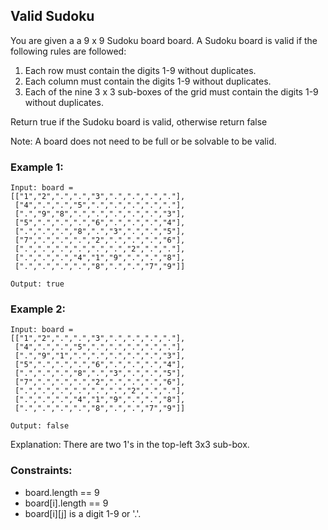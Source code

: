 ## Valid Sudoku

You are given a a 9 x 9 Sudoku board board. A Sudoku board is valid if the following rules are followed:

1. Each row must contain the digits 1-9 without duplicates.
2. Each column must contain the digits 1-9 without duplicates.
3. Each of the nine 3 x 3 sub-boxes of the grid must contain the digits 1-9 without duplicates.

Return true if the Sudoku board is valid, otherwise return false

Note: A board does not need to be full or be solvable to be valid.

### Example 1:

```
Input: board =
[["1","2",".",".","3",".",".",".","."],
 ["4",".",".","5",".",".",".",".","."],
 [".","9","8",".",".",".",".",".","3"],
 ["5",".",".",".","6",".",".",".","4"],
 [".",".",".","8",".","3",".",".","5"],
 ["7",".",".",".","2",".",".",".","6"],
 [".",".",".",".",".",".","2",".","."],
 [".",".",".","4","1","9",".",".","8"],
 [".",".",".",".","8",".",".","7","9"]]

Output: true
```

### Example 2:

```
Input: board =
[["1","2",".",".","3",".",".",".","."],
 ["4",".",".","5",".",".",".",".","."],
 [".","9","1",".",".",".",".",".","3"],
 ["5",".",".",".","6",".",".",".","4"],
 [".",".",".","8",".","3",".",".","5"],
 ["7",".",".",".","2",".",".",".","6"],
 [".",".",".",".",".",".","2",".","."],
 [".",".",".","4","1","9",".",".","8"],
 [".",".",".",".","8",".",".","7","9"]]

Output: false
```

Explanation: There are two 1's in the top-left 3x3 sub-box.

### Constraints:

- board.length == 9
- board[i].length == 9
- board[i][j] is a digit 1-9 or '.'.
